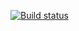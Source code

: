 [![Build status](https://ci.appveyor.com/api/projects/status/4c0l09pel5ln1pde/branch/main?svg=true)](https://ci.appveyor.com/project/aaskripkina/testmode/branch/main)